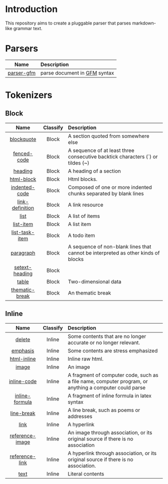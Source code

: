 # Introduction

This repository aims to create a pluggable parser that parses markdown-like grammar text.


# Parsers

   Name           | Description
  :--------------:|:----------------------
   [parser-gfm][] | parse document in [GFM][] syntax


<!-- Parsers link definitions -->
[parser-gfm]: https://github.com/guanghechen/yozora/tree/master/packages/parser-gfm#readme

# Tokenizers

## Block

   Name                     | Classify  | Description
  :------------------------:|:---------:|:--------------
   [blockquote][]           | Block     | A section quoted from somewhere else
   [fenced-code][]          | Block     | A sequence of at least three consecutive backtick characters (`) or tildes (~)
   [heading][]              | Block     | A heading of a section
   [html-block][]           | Block     | Html blocks.
   [indented-code][]        | Block     | Composed of one or more indented chunks separated by blank lines
   [link-definition][]      | Block     | A link resource
   [list][]                 | Block     | A list of items
   [list-item][]            | Block     | A list item
   [list-task-item][]       | Block     | A todo item
   [paragraph][]            | Block     | A sequence of non-blank lines that cannot be interpreted as other kinds of blocks
   [setext-heading][]       | Block     |
   [table][]                | Block     | Two-dimensional data
   [thematic-break][]       | Block     | An thematic break


<!-- Block tokenizers link definitions -->
[blockquote]: https://github.com/guanghechen/yozora/tree/master/tokenizers/blockquote#readme
[fenced-code]: https://github.com/guanghechen/yozora/tree/master/tokenizers/fenced-code#readme
[heading]: https://github.com/guanghechen/yozora/tree/master/tokenizers/heading#readme
[html-block]: https://github.com/guanghechen/yozora/tree/master/tokenizers/html-block#readme
[indented-code]: https://github.com/guanghechen/yozora/tree/master/tokenizers/indented-code#readme
[link-definition]: https://github.com/guanghechen/yozora/tree/master/tokenizers/link-definition#readme
[list]: https://github.com/guanghechen/yozora/tree/master/tokenizers/list#readme
[list-item]: https://github.com/guanghechen/yozora/tree/master/tokenizers/list-item#readme
[list-task-item]: https://github.com/guanghechen/yozora/tree/master/tokenizers/list-task-item#readme
[paragraph]: https://github.com/guanghechen/yozora/tree/master/tokenizers/paragraph#readme
[setext-heading]: https://github.com/guanghechen/yozora/tree/master/tokenizers/setext-heading#readme
[table]: https://github.com/guanghechen/yozora/tree/master/tokenizers/table#readme
[thematic-break]: https://github.com/guanghechen/yozora/tree/master/tokenizers/thematic-break#readme

## Inline

   Name                     | Classify  | Description
  :------------------------:|:---------:|:--------------
   [delete][]               | Inline    | Some contents that are no longer accurate or no longer relevant.
   [emphasis][]             | Inline    | Some contents are stress emphasized
   [html-inline][]          | Inline    | Inline raw html.
   [image][]                | Inline    | An image
   [inline-code][]          | Inline    | A fragment of computer code, such as a file name, computer program, or anything a computer could parse
   [inline-formula][]       | Inline    | A fragment of inline formula in latex syntax
   [line-break][]           | Inline    | A line break, such as poems or addresses
   [link][]                 | Inline    | A hyperlink
   [reference-image][]      | Inline    | An image through association, or its original source if there is no association
   [reference-link][]       | Inline    | A hyperlink through association, or its original source if there is no association.
   [text][]                 | Inline    | Literal contents


<!-- Inline tokenizers link definitions -->
[delete]: https://github.com/guanghechen/yozora/tree/master/tokenizers/delete#readme
[emphasis]: https://github.com/guanghechen/yozora/tree/master/tokenizers/emphasis#readme
[html-inline]: https://github.com/guanghechen/yozora/tree/master/tokenizers/html-inline#readme
[image]: https://github.com/guanghechen/yozora/tree/master/tokenizers/image#readme
[inline-code]: https://github.com/guanghechen/yozora/tree/master/tokenizers/inline-code#readme
[inline-formula]: https://github.com/guanghechen/yozora/tree/master/tokenizers/inline-formula#readme
[line-break]: https://github.com/guanghechen/yozora/tree/master/tokenizers/line-break#readme
[link]: https://github.com/guanghechen/yozora/tree/master/tokenizers/link#readme
[reference-image]: https://github.com/guanghechen/yozora/tree/master/tokenizers/reference-image#readme
[reference-link]: https://github.com/guanghechen/yozora/tree/master/tokenizers/reference-link#readme
[text]: https://github.com/guanghechen/yozora/tree/master/tokenizers/text#readme



<!-- Other external link definitions -->
[GFM]: https://github.github.com/gfm
